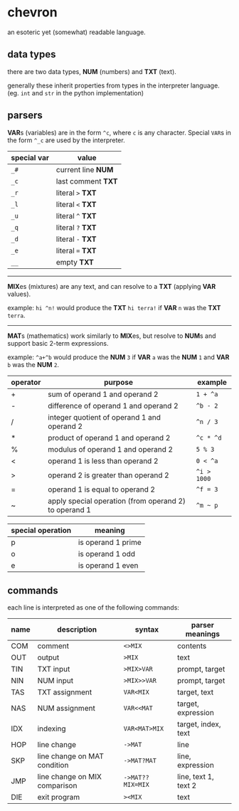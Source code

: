 chevron
=======
an esoteric yet (somewhat) readable language.

data types
----------
there are two data types, **NUM** (numbers) and **TXT** (text).

generally these inherit properties from types in the interpreter language. (eg. `int` and `str` in the python implementation)

parsers
-------
**VAR**s (variables) are in the form `^c`, where `c` is any character. Special `VAR`s in the form `^_c` are used by the interpreter.

| special var | value |
| --- | --- |
| `_#` | current line **NUM** |
| `_c` | last comment **TXT** |
| `_r` | literal `>` **TXT** |
| `_l` | literal `<` **TXT** |
| `_u` | literal `^` **TXT** |
| `_q` | literal `?` **TXT** |
| `_d` | literal `-` **TXT** |
| `_e` | literal `=` **TXT** |
| `__` | empty **TXT** |

-------

**MIX**es (mixtures) are any text, and can resolve to a **TXT** (applying **VAR** values).

example: `hi ^n!` would produce the **TXT** `hi terra!` if **VAR** `n` was the **TXT** `terra`.

-------

**MAT**s (mathematics) work similarly to **MIX**es, but resolve to **NUM**s and support basic 2-term expressions.

example: `^a+^b` would produce the **NUM** `3` if **VAR** `a` was the **NUM** `1` and **VAR** `b` was the **NUM** `2`.

| operator | purpose | example |
| --- | --- | --- |
| + | sum of operand 1 and operand 2 | `1 + ^a` |
| - | difference of operand 1 and operand 2 | `^b - 2` |
| / | integer quotient of operand 1 and operand 2 | `^n / 3` |
| * | product of operand 1 and operand 2 | `^c * ^d` |
| % | modulus of operand 1 and operand 2 | `5 % 3` |
| < | operand 1 is less than operand 2 | `0 < ^a` |
| > | operand 2 is greater than operand 2 | `^i > 1000` |
| = | operand 1 is equal to operand 2 | `^f = 3` |
| ~ | apply special operation (from operand 2) to operand 1 | `^m ~ p`

| special operation | meaning |
| --- | --- |
| p | is operand 1 prime |
| o | is operand 1 odd |
| e | is operand 1 even |

commands
--------
each line is interpreted as one of the following commands:

| name | description | syntax | parser meanings |
| --- | --- | --- | --- |
| COM | comment | `<>MIX` | contents |
| OUT | output | `>MIX` | text |
| TIN | TXT input | `>MIX>VAR` | prompt, target |
| NIN | NUM input | `>MIX>>VAR` | prompt, target |
| TAS | TXT assignment | `VAR<MIX` | target, text |
| NAS | NUM assignment | `VAR<<MAT` | target, expression |
| IDX | indexing | `VAR<MAT>MIX` | target, index, text |
| HOP | line change | `->MAT` | line |
| SKP | line change on MAT condition | `->MAT?MAT` | line, expression |
| JMP | line change on MIX comparison | `->MAT??MIX=MIX` | line, text 1, text 2 |
| DIE | exit program | `><MIX` | text |
